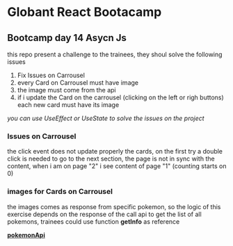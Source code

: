 # Globant React Bootacamp

## Bootcamp day 14 Asycn Js

this repo present a challenge to the trainees, they shoul solve the following issues


  1. Fix Issues on Carrousel
  2. every Card on Carrousel must have image
  3. the image must come from the api
  4. if i update the Card on the carrousel (clicking on the left or righ buttons) each new card must have its image

 *you can use UseEffect or UseState to solve the issues on the project*

 ### Issues on Carrousel
 the click event does not update properly the cards, on the first try a double click is needed to go to the next section,
 the page is not in sync with the content, when i am on page "2" i see content of page "1" (counting starts on 0)

 ### images for Cards on Carrousel
 the images comes as response from specific pokemon, so the logic of this exercise depends on the response of the call
 api to get the list of all pokemons, trainees could use function **getInfo** as reference

 **[pokemonApi](https://pokeapi.co/)**
 
